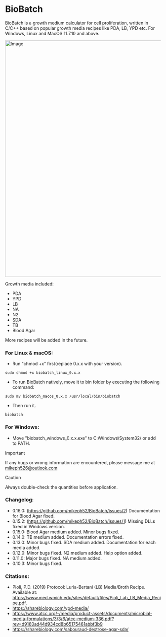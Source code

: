 # BioBatch

BioBatch is a growth medium calculator for cell proliferation, written in C/C++ based on popular growth media recipes like PDA, LB, YPD etc. 
For Windows, Linux and MacOS 11.7.10 and above.

<img width="762" alt="Image" src="https://github.com/user-attachments/assets/e1d9adfa-bf01-41ea-87f2-d5b5df16ddf0" />

Growth media included:
- PDA
- YPD
- LB
- NA
- N2
- SDA
- TB
- Blood Agar

More recipes will be added in the future.
### For Linux & macOS:
- Run "chmod +x" first(replace 0.x.x with your version).
```
sudo chmod +x biobatch_linux_0.x.x
``` 
- To run BioBatch natively, move it to bin folder by executing the following command:
```
sudo mv biobatch_macos_0.x.x /usr/local/bin/biobatch
```
- Then run it.
```
biobatch
```
### For Windows:
- Move "biobatch_windows_0.x.x.exe" to C:\Windows\System32\ or add to PATH.
> [!IMPORTANT]
> If any bugs or wrong information are encountered, please message me at mikeph526@outlook.com

>[!CAUTION]
> Always double-check the quantities before application.


### Changelog:
- 0.16.0:
(https://github.com/mikeph52/BioBatch/issues/2) Documentation for Blood Agar fixed.
- 0.15.2:
(https://github.com/mikeph52/BioBatch/issues/1) Missing DLLs fixed in Windows version.
- 0.15.0:
Blood Agar medium added. Minor bugs fixed.
- 0.14.0:
TB medium added. Documentation errors fixed.
- 0.13.0:
Minor bugs fixed. SDA medium added. Documentation for each media added.
- 0.12.0:
Minor bugs fixed. N2 medium added. Help option added.
- 0.11.0:
Major bugs fixed. NA medium added.
- 0.10.3:
Minor bugs fixed.


### Citations:
- Pioli, P.D. (2019) Protocol: Luria-Bertani (LB) Media/Broth Recipe. Available at: https://www.med.wmich.edu/sites/default/files/Pioli_Lab_LB_Media_Recipe.pdf. 
- https://sharebiology.com/ypd-media/
- https://www.atcc.org/-/media/product-assets/documents/microbial-media-formulations/3/3/6/atcc-medium-336.pdf?rev=d9160ad44d934cd8b65175461abbf3b9
- https://sharebiology.com/sabouraud-dextrose-agar-sda/
